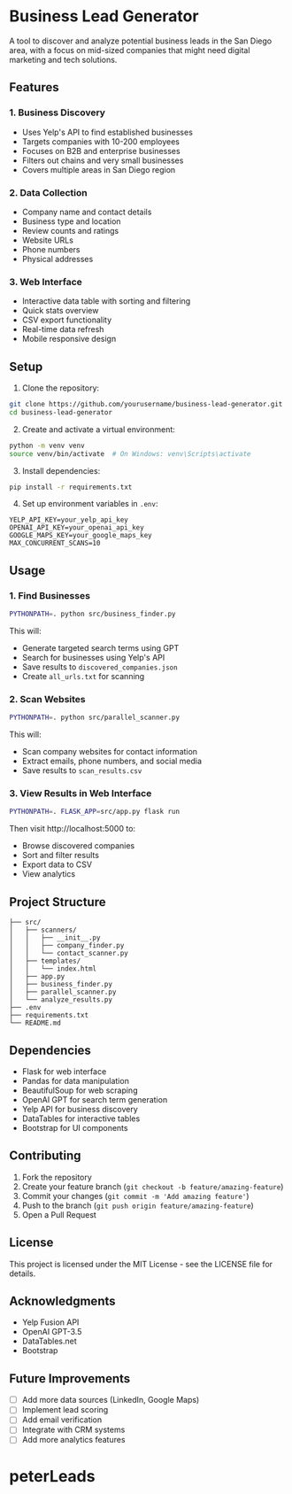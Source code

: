 # Business Lead Generator

A tool to discover and analyze potential business leads in the San Diego area, with a focus on mid-sized companies that might need digital marketing and tech solutions.

## Features

### 1. Business Discovery
- Uses Yelp's API to find established businesses
- Targets companies with 10-200 employees
- Focuses on B2B and enterprise businesses
- Filters out chains and very small businesses
- Covers multiple areas in San Diego region

### 2. Data Collection
- Company name and contact details
- Business type and location
- Review counts and ratings
- Website URLs
- Phone numbers
- Physical addresses

### 3. Web Interface
- Interactive data table with sorting and filtering
- Quick stats overview
- CSV export functionality
- Real-time data refresh
- Mobile responsive design

## Setup

1. Clone the repository:
```bash
git clone https://github.com/yourusername/business-lead-generator.git
cd business-lead-generator
```

2. Create and activate a virtual environment:
```bash
python -m venv venv
source venv/bin/activate  # On Windows: venv\Scripts\activate
```

3. Install dependencies:
```bash
pip install -r requirements.txt
```

4. Set up environment variables in `.env`:
```env
YELP_API_KEY=your_yelp_api_key
OPENAI_API_KEY=your_openai_api_key
GOOGLE_MAPS_KEY=your_google_maps_key
MAX_CONCURRENT_SCANS=10
```

## Usage

### 1. Find Businesses
```bash
PYTHONPATH=. python src/business_finder.py
```
This will:
- Generate targeted search terms using GPT
- Search for businesses using Yelp's API
- Save results to `discovered_companies.json`
- Create `all_urls.txt` for scanning

### 2. Scan Websites
```bash
PYTHONPATH=. python src/parallel_scanner.py
```
This will:
- Scan company websites for contact information
- Extract emails, phone numbers, and social media
- Save results to `scan_results.csv`

### 3. View Results in Web Interface
```bash
PYTHONPATH=. FLASK_APP=src/app.py flask run
```
Then visit http://localhost:5000 to:
- Browse discovered companies
- Sort and filter results
- Export data to CSV
- View analytics

## Project Structure
```
├── src/
│   ├── scanners/
│   │   ├── __init__.py
│   │   ├── company_finder.py
│   │   └── contact_scanner.py
│   ├── templates/
│   │   └── index.html
│   ├── app.py
│   ├── business_finder.py
│   ├── parallel_scanner.py
│   └── analyze_results.py
├── .env
├── requirements.txt
└── README.md
```

## Dependencies
- Flask for web interface
- Pandas for data manipulation
- BeautifulSoup for web scraping
- OpenAI GPT for search term generation
- Yelp API for business discovery
- DataTables for interactive tables
- Bootstrap for UI components

## Contributing
1. Fork the repository
2. Create your feature branch (`git checkout -b feature/amazing-feature`)
3. Commit your changes (`git commit -m 'Add amazing feature'`)
4. Push to the branch (`git push origin feature/amazing-feature`)
5. Open a Pull Request

## License
This project is licensed under the MIT License - see the LICENSE file for details.

## Acknowledgments
- Yelp Fusion API
- OpenAI GPT-3.5
- DataTables.net
- Bootstrap

## Future Improvements
- [ ] Add more data sources (LinkedIn, Google Maps)
- [ ] Implement lead scoring
- [ ] Add email verification
- [ ] Integrate with CRM systems
- [ ] Add more analytics features

# peterLeads
